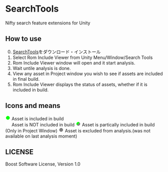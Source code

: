 # SearchTools
Nifty search feature extensions for Unity

## How to use
0. [SearchTools](https://github.com/eral/SearchTools/releases)をダウンロード・インストール
0. Select Rom Include Viewer from Unity Menu/Window/Search Tools
0. Rom Include Viewer window will open and it start analysis.
0. Wait untile analysis is done.
0. View any asset in Project window you wish to see if assets are included in final build.
0. Rom Include Viewer displays the status of assets, whether if it is included in build. 

## Icons and means
<img alt="IncludeIcon" src="https://raw.githubusercontent.com/eral/SearchTools/master/Assets/SearchTools/Textures/IncludeIcon.png"> Asset is included in build  
<img alt="ExcludeIcon" src="https://raw.githubusercontent.com/eral/SearchTools/master/Assets/SearchTools/Textures/ExcludeIcon.png"> Asset is NOT included in build 
<img alt="Ambiguous" src="https://raw.githubusercontent.com/eral/SearchTools/master/Assets/SearchTools/Textures/AmbiguousIcon.png"> Asset is partically included in build (Only in Project Window)
<img alt="UnknownIcon" src="https://raw.githubusercontent.com/eral/SearchTools/master/Assets/SearchTools/Textures/UnknownIcon.png"> Asset is excluded from analysis.(was not available on last analysis moment)

## LICENSE
Boost Software License, Version 1.0
